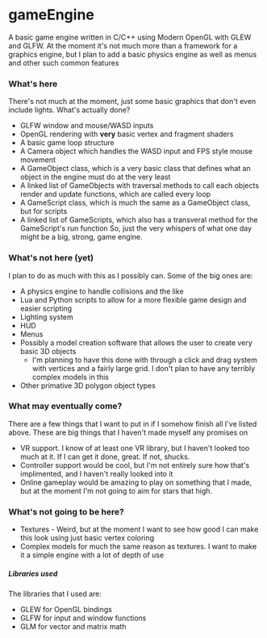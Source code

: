 # gameEngine

A basic game engine written in C/C++ using Modern OpenGL with GLEW and GLFW. At the moment it's not much more than a framework for a graphics engine, but I plan to add a basic physics engine as well as menus and other such common features

### What's here
There's not much at the moment, just some basic graphics that don't even include lights. What's actually done?
- GLFW window and mouse/WASD inputs
- OpenGL rendering with **very** basic vertex and fragment shaders
- A basic game loop structure
- A Camera object which handles the WASD input and FPS style mouse movement
- A GameObject class, which is a very basic class that defines what an object in the engine must do at the very least
- A linked list of GameObjects with traversal methods to call each objects render and update functions, which are called every loop
- A GameScript class, which is much the same as a GameObject class, but for scripts
- A linked list of GameScripts, which also has a transveral method for the GameScript's run function
So, just the very whispers of what one day might be a big, strong, game engine.

### What's not here (yet)
I plan to do as much with this as I possibly can. Some of the big ones are:
- A physics engine to handle collisions and the like
- Lua and Python scripts to allow for a more flexible game design and easier scripting
- Lighting system
- HUD
- Menus
- Possibly a model creation software that allows the user to create very basic 3D objects
  - I'm planning to have this done with through a click and drag system with vertices and a fairly large grid. I don't plan to have any terribly complex models in this
- Other primative 3D polygon object types

### What may eventually come?
There are a few things that I want to put in if I somehow finish all I've listed above. These are big things that I haven't made myself any promises on
- VR support. I know of at least one VR library, but I haven't looked too much at it. If I can get it done, great. If not, shucks.
- Controller support would be cool, but I'm not entirely sure how that's implimented, and I haven't really looked into it
- Online gameplay would be amazing to play on something that I made, but at the moment I'm not going to aim for stars that high. 

### What's not going to be here?
- Textures - Weird, but at the moment I want to see how good I can make this look using just basic vertex coloring
- Complex models for much the same reason as textures. I want to make it a simple engine with a lot of depth of use


##### Libraries used
The libraries that I used are:
- GLEW for OpenGL bindings
- GLFW for input and window functions
- GLM for vector and matrix math

